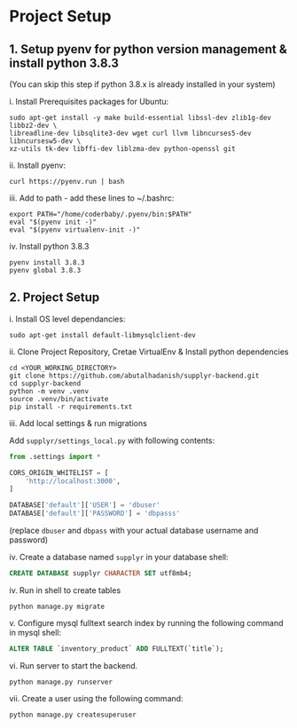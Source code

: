 # Project Setup

## 1. Setup pyenv for python version management & install python 3.8.3
(You can skip this step if python 3.8.x is already installed in your system)

i. Install Prerequisites packages for Ubuntu:
```shell
sudo apt-get install -y make build-essential libssl-dev zlib1g-dev libbz2-dev \
libreadline-dev libsqlite3-dev wget curl llvm libncurses5-dev libncursesw5-dev \
xz-utils tk-dev libffi-dev liblzma-dev python-openssl git
```
ii. Install pyenv:
```shell
curl https://pyenv.run | bash
```

iii. Add to path - add these lines to ~/.bashrc:
```shell
export PATH="/home/coderbaby/.pyenv/bin:$PATH"
eval "$(pyenv init -)"
eval "$(pyenv virtualenv-init -)"
```
iv. Install python 3.8.3
```shell
pyenv install 3.8.3
pyenv global 3.8.3
```

## 2. Project Setup

i. Install OS level dependancies:
```shell
sudo apt-get install default-libmysqlclient-dev
```

ii. Clone Project Repository, Cretae VirtualEnv & Install python dependencies
```shell
cd <YOUR_WORKING_DIRECTORY>
git clone https://github.com/abutalhadanish/supplyr-backend.git
cd supplyr-backend
python -m venv .venv
source .venv/bin/activate
pip install -r requirements.txt
```

iii. Add local settings & run migrations

Add ```supplyr/settings_local.py``` with following contents:
```python
from .settings import *

CORS_ORIGIN_WHITELIST = [
    'http://localhost:3000',
]

DATABASE['default']['USER'] = 'dbuser'
DATABASE['default']['PASSWORD'] = 'dbpasss'
```
(replace `dbuser` and `dbpass` with your actual database username and password)

iv. Create a database named `supplyr` in your database shell:
```sql
CREATE DATABASE supplyr CHARACTER SET utf8mb4;
```

iv. Run in shell to create tables
```shell
python manage.py migrate
```
v. Configure mysql fulltext search index by running the following command in mysql shell:
```sql
ALTER TABLE `inventory_product` ADD FULLTEXT(`title`);
```

vi. Run server to start the backend.
```shell
python manage.py runserver
```

vii. Create a user using the following command:

```shell
python manage.py createsuperuser
```